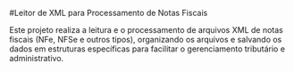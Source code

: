 #Leitor de XML para Processamento de Notas Fiscais

Este projeto realiza a leitura e o processamento de arquivos XML de notas fiscais (NFe, NFSe e outros tipos), organizando os arquivos e salvando os dados em estruturas específicas para facilitar o gerenciamento tributário e administrativo.
